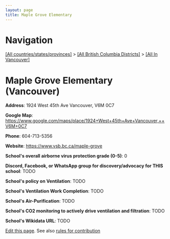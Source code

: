 ```yaml
---
layout: page
title: Maple Grove Elementary
---
```

# Navigation

[[All countries/states/provinces]](../../..) > [[All British Columbia Districts]](../..) > [[All In Vancouver]](..)

# Maple Grove Elementary (Vancouver)

**Address**: 1924 West 45th Ave Vancouver,  V6M 0C7

**Google Map**: <https://www.google.com/maps/place/1924+West+45th+Ave+Vancouver,++V6M+0C7>

**Phone**: 604-713-5356

**Website**: <https://www.vsb.bc.ca/maple-grove>

**School's overall airborne virus protection grade (0-5)**: 0

**Discord, Facebook, or WhatsApp group for discovery/advocacy for THIS school**: TODO

**School's policy on Ventilation**: TODO

**School's Ventilation Work Completion**: TODO

**School's Air-Purification**: TODO

**School's CO2 monitoring to actively drive ventilation and filtration**: TODO

**School's Wikidata URL**: TODO


[Edit this page](https://github.com/ventilate-schools/BC/edit/main/././Vancouver/Maple_Grove_Elementary.md). See also [rules for contribution](../../../contribution-rules/)